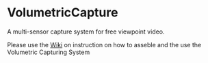 # VolumetricCapture
A multi-sensor capture system for free viewpoint video.

Please use the [Wiki](https://github.com/VCL3D/VolumetricCapture/wiki) on instruction on how to asseble and the use the Volumetric Capturing System
